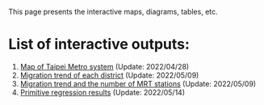 
This page presents the interactive maps, diagrams, tables, etc.

# List of interactive outputs:

1. [Map of Taipei Metro system](https://chihyunwang.github.io/Taipei-Migration/interactive/mrt_map.html) (Update: 2022/04/28)
2. [Migration trend of each district](https://chihyunwang.github.io/Taipei-Migration/interactive/town_migration.html) (Update: 2022/05/09)
3. [Migration trend and the number of MRT stations](https://chihyunwang.github.io/Taipei-Migration/interactive/town_migration_MRT_relation.html) (Update: 2022/05/09)
4. [Primitive regression results](https://chihyunwang.github.io/Taipei-Migration/interactive/Primitive_regressions.html) (Update: 2022/05/14)
